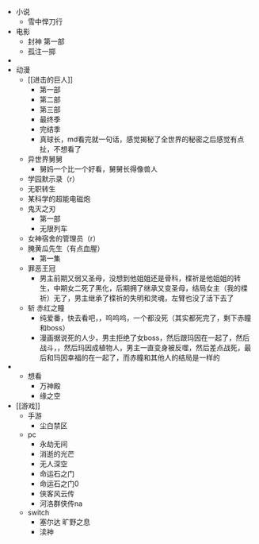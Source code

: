 - 小说
	- 雪中悍刀行
- 电影
	- 封神 第一部
	- 孤注一掷
-
- 动漫
	- [[进击的巨人]]
		- 第一部
		- 第二部
		- 第三部
		- 最终季
		- 完结季
		- 真球长，md看完就一句话，感觉揭秘了全世界的秘密之后感觉有点扯，不想看了
	- 异世界舅舅
		- 舅妈一个比一个好看，舅舅长得像兽人
	- 学园默示录（r）
	- 无职转生
	- 某科学的超能电磁炮
	- 鬼灭之刃
		- 第一部
		- 无限列车
	- 女神宿舍的管理员（r）
	- 腌黄瓜先生（有点血腥）
		- 第一集
	- 罪恶王冠
		- 男主前期又弱又圣母，没想到他姐姐还是骨科，楪祈是他姐姐的转生，中期女二死了黑化，后期拥了继承又变圣母，结局女主（我的楪祈）无了，男主继承了楪祈的失明和灵魂，左臂也没了活下去了
	- 斩 赤红之瞳
		- 纯爱番，快去看吧，，呜呜呜，一个都没死（其实都死完了，剩下赤瞳和boss）
		- 漫画据说死的人少，男主拒绝了女boss，然后跟玛因在一起了，然后战斗，，然后玛因成植物人，男主一直变身被反噬，然后差点战死，最后和玛因幸福的在一起了，而赤瞳和其他人的结局是一样的
-
	- 想看
		- 万神殿
		- 缘之空
- [[游戏]]
	- 手游
		- 尘白禁区
	- pc
		- 永劫无间
		- 消逝的光芒
		- 无人深空
		- 命运石之门
		- 命运石之门0
		- 侠客风云传
		- 河洛群侠传na
	- switch
		- 塞尔达 旷野之息
		- 渎神